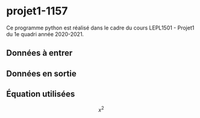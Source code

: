 # projet1-1157
Ce programme python est réalisé dans le cadre du cours LEPL1501 - Projet1 du 1e quadri année 2020-2021.

## Données à entrer
## Données en sortie
## Équation utilisées
$$ x^2$$
